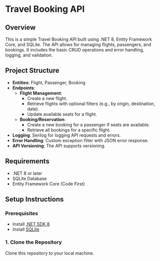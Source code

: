 
# Travel Booking API

## Overview
This is a simple Travel Booking API built using .NET 8, Entity Framework Core, and SQLite. The API allows for managing flights, passengers, and bookings. It includes the basic CRUD operations and error handling, logging, and validation.

## Project Structure
- **Entities**: Flight, Passenger, Booking
- **Endpoints**:
  - **Flight Management**:
    - Create a new flight.
    - Retrieve flights with optional filters (e.g., by origin, destination, date).
    - Update available seats for a flight.
  - **Booking/Reservation**:
    - Create a new booking for a passenger if seats are available.
    - Retrieve all bookings for a specific flight.
- **Logging**: Serilog for logging API requests and errors.
- **Error Handling**: Custom exception filter with JSON error response.
- **API Versioning**: The API supports versioning.

## Requirements
- .NET 8 or later
- SQLite Database
- Entity Framework Core (Code First)

## Setup Instructions

### Prerequisites
- Install [.NET SDK 8](https://dotnet.microsoft.com/download/dotnet/8.0)
- Install [SQLite](https://www.sqlite.org/download.html)

### 1. Clone the Repository
Clone this repository to your local machine.

